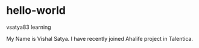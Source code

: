 # hello-world
vsatya83 learning

My Name is Vishal Satya.
I have recently joined Ahalife project in Talentica.
